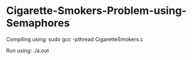 # Cigarette-Smokers-Problem-using-Semaphores

Compiling using: sudo gcc -pthread CigaretteSmokers.c

Run using: ./a.out
